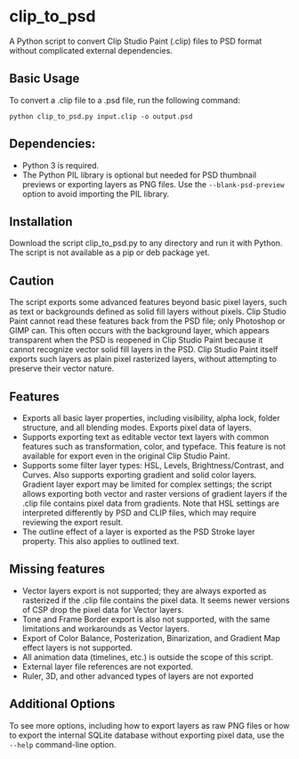 
# clip_to_psd

A Python script to convert Clip Studio Paint (.clip) files to PSD format without complicated external dependencies.

## Basic Usage

To convert a .clip file to a .psd file, run the following command:

`python clip_to_psd.py input.clip -o output.psd`

## Dependencies:
- Python 3 is required.
- The Python PIL library is optional but needed for PSD thumbnail previews or exporting layers as PNG files. Use the `--blank-psd-preview` option to avoid importing the PIL library.

## Installation
Download the script clip_to_psd.py to any directory and run it with Python. The script is not available as a pip or deb package yet.

## Caution

The script exports some advanced features beyond basic pixel layers, such as text or backgrounds defined as solid fill layers without pixels. Clip Studio Paint cannot read these features back from the PSD file; only Photoshop or GIMP can. This often occurs with the background layer, which appears transparent when the PSD is reopened in Clip Studio Paint because it cannot recognize vector solid fill layers in the PSD. Clip Studio Paint itself exports such layers as plain pixel rasterized layers, without attempting to preserve their vector nature.

## Features

- Exports all basic layer properties, including visibility, alpha lock, folder structure, and all blending modes. Exports pixel data of layers.
- Supports exporting text as editable vector text layers with common features such as transformation, color, and typeface. This feature is not available for export even in the original Clip Studio Paint.
- Supports some filter layer types: HSL, Levels, Brightness/Contrast, and Curves. Also supports exporting gradient and solid color layers. Gradient layer export may be limited for complex settings; the script allows exporting both vector and raster versions of gradient layers if the .clip file contains pixel data from gradients. Note that HSL settings are interpreted differently by PSD and CLIP files, which may require reviewing the export result.
- The outline effect of a layer is exported as the PSD Stroke layer property. This also applies to outlined text.

## Missing features
- Vector layers export is not supported; they are always exported as rasterized if the .clip file contains the pixel data. It seems newer versions of CSP drop the pixel data for Vector layers.
- Tone and Frame Border export is also not supported, with the same limitations and workarounds as Vector layers.
- Export of Color Balance, Posterization, Binarization, and Gradient Map effect layers is not supported.
- All animation data (timelines, etc.) is outside the scope of this script.
- External layer file references are not exported.
- Ruler, 3D, and other advanced types of layers are not exported

## Additional Options

To see more options, including how to export layers as raw PNG files or how to export the internal SQLite database without exporting pixel data, use the `--help` command-line option.
